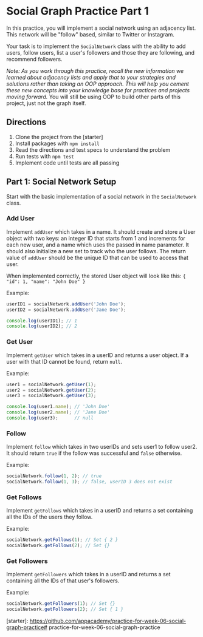 # Social Graph Practice Part 1

In this practice, you will implement a social network using an adjacency list.
This network will be "follow" based, similar to Twitter or Instagram.

Your task is to implement the `SocialNetwork` class with the ability to add
users, follow users, list a user's followers and those they are following,
and recommend followers.

_Note: As you work through this practice, recall the new information we learned
about adjacency lists and apply that to your strategies and solutions rather
than taking an OOP approach. This will help you cement these new concepts into
your knowledge base for practices and projects moving forward._  You will still
be using OOP to build other parts of this project, just not the graph itself.

## Directions

1. Clone the project from the [starter]
2. Install packages with `npm install`
3. Read the directions and test specs to understand the problem
4. Run tests with `npm test`
5. Implement code until tests are all passing


## Part 1: Social Network Setup

Start with the basic implementation of a social network in the `SocialNetwork`
class.

### Add User

Implement `addUser` which takes in a name. It should create and store a User
object with two keys: an integer ID that starts from 1 and increments for each
new user, and a name which uses the passed in name parameter. It should also
initialize a new set to track who the user follows. The return value of
`addUser` should be the unique ID that can be used to access that user.

When implemented correctly, the stored User object will look like this:
`{ "id": 1, "name": "John Doe" }`

Example:

```js
userID1 = socialNetwork.addUser('John Doe');
userID2 = socialNetwork.addUser('Jane Doe');

console.log(userID1); // 1
console.log(userID2); // 2
```

### Get User

Implement `getUser` which takes in a userID and returns a user object. If a
user with that ID cannot be found, return `null`.

Example:

```js
user1 = socialNetwork.getUser(1);
user2 = socialNetwork.getUser(2);
user3 = socialNetwork.getUser(3);

console.log(user1.name); // 'John Doe'
console.log(user2.name); // 'Jane Doe'
console.log(user3);      // null
```

### Follow

Implement `follow` which takes in two userIDs and sets user1 to follow user2.
It should return `true` if the follow was successful and `false` otherwise.

Example:

```js
socialNetwork.follow(1, 2); // true
socialNetwork.follow(1, 3); // false, userID 3 does not exist
```

### Get Follows

Implement `getFollows` which takes in a userID and returns a set
containing all the IDs of the users they follow.

Example:

```js
socialNetwork.getFollows(1); // Set { 2 }
socialNetwork.getFollows(2); // Set {}
```

### Get Followers

Implement `getFollowers` which takes in a userID and returns a set
containing all the IDs of that user's followers.

Example:

```js
socialNetwork.getFollowers(1); // Set {}
socialNetwork.getFollowers(2); // Set { 1 }
```



[starter]: https://github.com/appacademy/practice-for-week-06-social-graph-practice# practice-for-week-06-social-graph-practice
